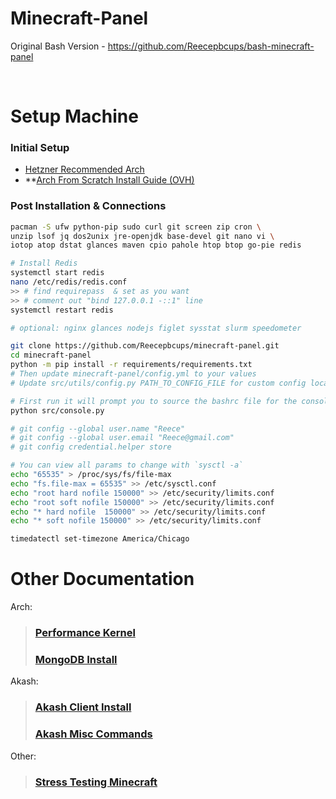 # Minecraft-Panel
Original Bash Version - https://github.com/Reecepbcups/bash-minecraft-panel

<br/>

# Setup Machine
### Initial Setup
- [Hetzner Recommended Arch](https://www.hetzner.com/dedicated-rootserver/matrix-ax)
- **[Arch From Scratch Install Guide (OVH)](Docs/ARCH/OVH_ARCH_INSTALL.md)
### Post Installation & Connections
```bash
pacman -S ufw python-pip sudo curl git screen zip cron \
unzip lsof jq dos2unix jre-openjdk base-devel git nano vi \
iotop atop dstat glances maven cpio pahole htop btop go-pie redis

# Install Redis
systemctl start redis
nano /etc/redis/redis.conf
>> # find requirepass  & set as you want
>> # comment out "bind 127.0.0.1 -::1" line
systemctl restart redis

# optional: nginx glances nodejs figlet sysstat slurm speedometer

git clone https://github.com/Reecepbcups/minecraft-panel.git
cd minecraft-panel
python -m pip install -r requirements/requirements.txt
# Then update minecraft-panel/config.yml to your values
# Update src/utils/config.py PATH_TO_CONFIG_FILE for custom config location

# First run it will prompt you to source the bashrc file for the console alias
python src/console.py

# git config --global user.name "Reece"
# git config --global user.email "Reece@gmail.com"
# git config credential.helper store

# You can view all params to change with `sysctl -a`
echo "65535" > /proc/sys/fs/file-max
echo "fs.file-max = 65535" >> /etc/sysctl.conf
echo "root hard nofile 150000" >> /etc/security/limits.conf
echo "root soft nofile 150000" >> /etc/security/limits.conf
echo "* hard nofile  150000" >> /etc/security/limits.conf
echo "* soft nofile 150000" >> /etc/security/limits.conf

timedatectl set-timezone America/Chicago
```

# Other Documentation

Arch:
> ### [Performance Kernel](Docs/ARCH/PERFORMANCE_KERNEL.md)
> ### [MongoDB Install](Docs/ARCH/MONGODB.md)

Akash:
> ### [Akash Client Install](Docs/AKASH/AKASH_CLIENT_INSTALL.md)
> ### [Akash Misc Commands](Docs/AKASH/AKASH_COMMANDS.md)


Other:
> ### [Stress Testing Minecraft](Docs/STRESS_TEST_MC.md)
